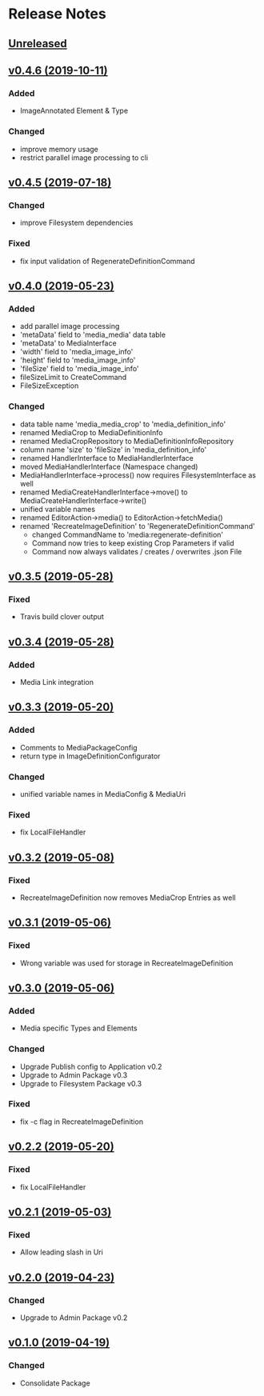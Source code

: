 # Release Notes

## [Unreleased](https://github.com/ixocreate/media-package/compare/0.4.6...develop)

## [v0.4.6 (2019-10-11)](https://github.com/ixocreate/media-package/compare/0.4.5...0.4.6)
### Added
- ImageAnnotated Element & Type
### Changed
- improve memory usage
- restrict parallel image processing to cli

## [v0.4.5 (2019-07-18)](https://github.com/ixocreate/media-package/compare/0.4.4...0.4.5)
### Changed
- improve Filesystem dependencies
### Fixed
- fix input validation of RegenerateDefinitionCommand

## [v0.4.0 (2019-05-23)](https://github.com/ixocreate/media-package/compare/0.3.5...0.4.0)
### Added
- add parallel image processing
- 'metaData' field to 'media_media' data table
- 'metaData' to MediaInterface 
- 'width' field to 'media_image_info'
- 'height' field to 'media_image_info'
- 'fileSize' field to 'media_image_info'
- fileSizeLimit to CreateCommand
- FileSizeException

### Changed
- data table name 'media_media_crop' to 'media_definition_info'
- renamed MediaCrop to MediaDefinitionInfo
- renamed MediaCropRepository to MediaDefinitionInfoRepository
- column name 'size' to 'fileSize' in 'media_definition_info'
- renamed HandlerInterface to MediaHandlerInterface
- moved MediaHandlerInterface (Namespace changed)
- MediaHandlerInterface->process() now requires FilesystemInterface as well
- renamed MediaCreateHandlerInterface->move() to MediaCreateHandlerInterface->write()
- unified variable names
- renamed EditorAction->media() to EditorAction->fetchMedia()
- renamed 'RecreateImageDefinition' to 'RegenerateDefinitionCommand'
  - changed CommandName to 'media:regenerate-definition'
  - Command now tries to keep existing Crop Parameters if valid
  - Command now always validates / creates / overwrites .json File 

## [v0.3.5 (2019-05-28)](https://github.com/ixocreate/media-package/compare/0.3.4...0.3.5)
### Fixed
- Travis build clover output

## [v0.3.4 (2019-05-28)](https://github.com/ixocreate/media-package/compare/0.3.3...0.3.4)
### Added
- Media Link integration
 
## [v0.3.3 (2019-05-20)](https://github.com/ixocreate/media-package/compare/0.3.2...0.3.3)
### Added
- Comments to MediaPackageConfig
- return type in ImageDefinitionConfigurator
### Changed
- unified variable names in MediaConfig & MediaUri
### Fixed
- fix LocalFileHandler

## [v0.3.2 (2019-05-08)](https://github.com/ixocreate/media-package/compare/0.3.1...0.3.2)
### Fixed
- RecreateImageDefinition now removes MediaCrop Entries as well

## [v0.3.1 (2019-05-06)](https://github.com/ixocreate/media-package/compare/0.3.0...0.3.1)
### Fixed
- Wrong variable was used for storage in RecreateImageDefinition

## [v0.3.0 (2019-05-06)](https://github.com/ixocreate/media-package/compare/0.2.1...0.3.0)
### Added
- Media specific Types and Elements
### Changed
- Upgrade Publish config to Application v0.2
- Upgrade to Admin Package v0.3
- Upgrade to Filesystem Package v0.3
### Fixed
- fix -c flag in RecreateImageDefinition

## [v0.2.2 (2019-05-20)](https://github.com/ixocreate/media-package/compare/0.2.1...0.2.2)
### Fixed
- fix LocalFileHandler

## [v0.2.1 (2019-05-03)](https://github.com/ixocreate/media-package/compare/0.2.0...0.2.1)
### Fixed
- Allow leading slash in Uri

## [v0.2.0 (2019-04-23)](https://github.com/ixocreate/media-package/compare/0.1.0...0.2.0)
### Changed
- Upgrade to Admin Package v0.2

## [v0.1.0 (2019-04-19)](https://github.com/ixocreate/media-package/compare/master...0.1.0)
### Changed
- Consolidate Package
